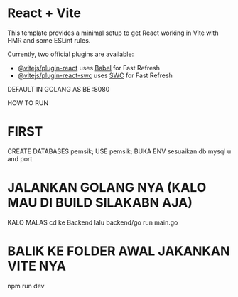 # React + Vite

This template provides a minimal setup to get React working in Vite with HMR and some ESLint rules.

Currently, two official plugins are available:

- [@vitejs/plugin-react](https://github.com/vitejs/vite-plugin-react/blob/main/packages/plugin-react/README.md) uses [Babel](https://babeljs.io/) for Fast Refresh
- [@vitejs/plugin-react-swc](https://github.com/vitejs/vite-plugin-react-swc) uses [SWC](https://swc.rs/) for Fast Refresh



DEFAULT IN GOLANG AS BE :8080

HOW TO RUN 

# FIRST
CREATE DATABASES pemsik;
USE pemsik;
BUKA ENV sesuaikan db mysql u and port

# JALANKAN GOLANG NYA (KALO MAU DI BUILD SILAKABN AJA)
KALO MALAS cd ke Backend lalu 
backend/go run main.go

# BALIK KE FOLDER AWAL JAKANKAN VITE NYA 
npm run dev

